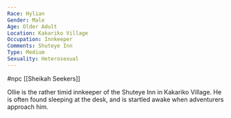 ```yaml
---
Race: Hylian
Gender: Male
Age: Older Adult
Location: Kakariko Village
Occupation: Innkeeper
Comments: Shuteye Inn
Type: Medium
Sexuality: Heterosexual
---
```

 #npc [[Sheikah Seekers]]

Ollie is the rather timid innkeeper of the Shuteye Inn in Kakariko Village. He is often found sleeping at the desk, and is startled awake when adventurers approach him.
